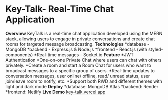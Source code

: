 # Key-Talk- Real-Time Chat Application
**Overview**
KeyTalk is a real-time chat application developed using the MERN stack, allowing users to engage in private conversations and create chat rooms for targeted message broadcasting.
**Technologies**
*database - MongoDB
*backend - Express.js & Node.js
*frontend - React.js (with styled-components)
*Real-time messages - Socket.io
**Feature**
*JWT Authentication
*One-on-one Private Chat where users can chat with others privately.
*Create a room and start a Room Chat for users who want to broadcast messages to a specific group of users.
*Real-time updates to conversation messages, user online/ offline, read/ unread status, user join/leave room to notify, etc.
*Support both RWD and different themes with light and dark mode
**Deploy**
*database: MongoDB Atlas
*backend: Render
*frontend: Netlify
**Live Demo**
[key-talk.vercel.app](key-talk.vercel.app)


